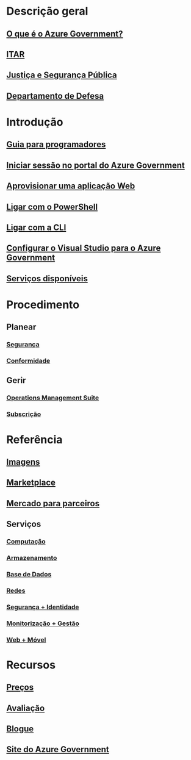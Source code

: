 # Descrição geral
## [O que é o Azure Government?](documentation-government-welcome.md)
## [ITAR](documentation-government-overview-itar.md)
## [Justiça e Segurança Pública](documentation-government-overview-jps.md)
## [Departamento de Defesa](documentation-government-overview-dod.md)

# Introdução
## [Guia para programadores](documentation-government-developer-guide.md)
## [Iniciar sessão no portal do Azure Government](documentation-government-get-started-connect-with-portal.md)
## [Aprovisionar uma aplicação Web](documentation-government-howto-deploy-webandmobile.md)
## [Ligar com o PowerShell](documentation-government-get-started-connect-with-ps.md)
## [Ligar com a CLI](documentation-government-get-started-connect-with-cli.md)
## [Configurar o Visual Studio para o Azure Government](documentation-government-get-started-connect-with-vs.md)
## [Serviços disponíveis](documentation-government-services.md)

# Procedimento
## Planear
### [Segurança](documentation-government-plan-security.md)
### [Conformidade](documentation-government-plan-compliance.md)
## Gerir
### [Operations Management Suite](documentation-government-manage-oms.md)
### [Subscrição](documentation-government-manage-subscriptions.md)


# Referência
## [Imagens](documentation-government-image-gallery.md)
## [Marketplace](documentation-government-manage-marketplace.md)
## [Mercado para parceiros](documentation-government-manage-marketplace-partners.md)

## Serviços
### [Computação](documentation-government-compute.md)
### [Armazenamento](documentation-government-services-storage.md)
### [Base de Dados](documentation-government-services-database.md)
### [Redes](documentation-government-networking.md)
### [Segurança + Identidade](documentation-government-services-securityandidentity.md)
### [Monitorização + Gestão](documentation-government-services-monitoringandmanagement.md)
### [Web + Móvel](documentation-government-services-webandmobile.md)


# Recursos
## [Preços](https://azure.microsoft.com/pricing/)
## [Avaliação](https://azuregov.microsoft.com/trial/azuregovtrial)
## [Blogue](https://blogs.msdn.microsoft.com/azuregov/)
## [Site do Azure Government](https://azure.microsoft.com/overview/clouds/government/)


<!--HONumber=Feb17_HO3-->


